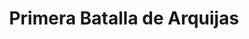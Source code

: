 ﻿---
title: "Primera Batalla de Arquijas"
permalink: periodes_390.html
layout: periode
dataInici: 1834-12-15
sidebar: periodes
pares:
  - id: 389
    title: "Primera Guerra Carlista"
    dataInici: "(1833-10-02)"
    dataFi: "(1840-07-06)"

fills:
jocsPrincipals:
jocsEscenaris:
jocsEpoca:
  - title: "Dios Patria y Rey"
    bggId: 31776
    escenari: "Arquija"

jocsEpocaEscenaris:
---
